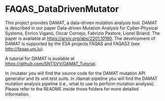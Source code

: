 # FAQAS_DataDrivenMutator

This project provides DAMAT, a data-driven mutation analysis tool. DAMAT is described in our paper Data-driven Mutation Analysis for Cyber-Physical Systems, Enrico Viganò, Oscar Cornejo, Fabrizio Pastore, Lionel Briand. The paper is available at https://arxiv.org/abs/2201.10160. The development of DAMAT is supported by the ESA projects  FAQAS and FAQAS2 (see http://faqas.uni.lu).

A tutorial for DAMAT is avalable at https://github.com/SNTSVV/DAMAT_Tutorial.

In /mutator you will find the source code for the DAMAT mutation API generator and its unit test suite.
In /damat-pipeline you will find the DAMAT mutation analysis pipeline (i.e., what to use to perform mutation analysis).
Please refer to the README inside those folders for more detailed information.
